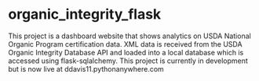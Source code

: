 # organic_integrity_flask
This project is a dashboard website that shows analytics on USDA National Organic Program certification data.
XML data is received from the USDA Organic Integrity Database API and loaded into a local database which is accessed using flask-sqlalchemy.
This project is currently in development but is now live at ddavis11.pythonanywhere.com
